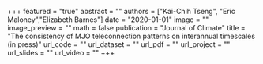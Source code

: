 +++
featured = "true"
abstract = ""
authors = ["Kai-Chih Tseng", "Eric Maloney","Elizabeth Barnes"]
date = "2020-01-01"
image = ""
image_preview = ""
math = false
publication = "Journal of Climate"
title = "The consistency of MJO teleconnection patterns on interannual timescales (in press)"
url_code = ""
url_dataset = ""
url_pdf = ""
url_project = ""
url_slides = ""
url_video = ""
+++

